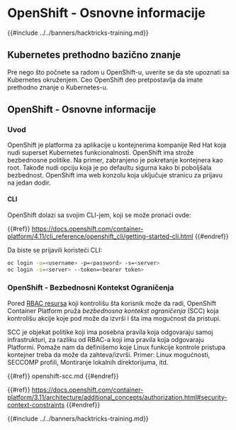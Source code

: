 # OpenShift - Osnovne informacije

{{#include ../../banners/hacktricks-training.md}}

## Kubernetes prethodno b**azično znanje** <a href="#a94e" id="a94e"></a>

Pre nego što počnete sa radom u OpenShift-u, uverite se da ste upoznati sa Kubernetes okruženjem. Ceo OpenShift deo pretpostavlja da imate prethodno znanje o Kubernetes-u.

## OpenShift - Osnovne informacije

### Uvod

OpenShift je platforma za aplikacije u kontejnerima kompanije Red Hat koja nudi superset Kubernetes funkcionalnosti. OpenShift ima strože bezbednosne politike. Na primer, zabranjeno je pokretanje kontejnera kao root. Takođe nudi opciju koja je po defaultu sigurna kako bi poboljšala bezbednost. OpenShift ima web konzolu koja uključuje stranicu za prijavu na jedan dodir.

#### CLI

OpenShift dolazi sa svojim CLI-jem, koji se može pronaći ovde:

{{#ref}}
https://docs.openshift.com/container-platform/4.11/cli_reference/openshift_cli/getting-started-cli.html
{{#endref}}

Da biste se prijavili koristeći CLI:
```bash
oc login -u=<username> -p=<password> -s=<server>
oc login -s=<server> --token=<bearer token>
```
### **OpenShift - Bezbednosni Kontekst Ograničenja** <a href="#a94e" id="a94e"></a>

Pored [RBAC resursa](https://docs.openshift.com/container-platform/3.11/architecture/additional_concepts/authorization.html#architecture-additional-concepts-authorization) koji kontrolišu šta korisnik može da radi, OpenShift Container Platform pruža _bezbednosna kontekst ograničenja_ (SCC) koja kontrolišu akcije koje pod može da izvrši i šta ima mogućnost da pristupi.

SCC je objekat politike koji ima posebna pravila koja odgovaraju samoj infrastrukturi, za razliku od RBAC-a koji ima pravila koja odgovaraju Platformi. Pomaže nam da definišemo koje Linux funkcije kontrole pristupa kontejner treba da može da zahteva/izvrši. Primer: Linux mogućnosti, SECCOMP profili, Montiranje lokalnih direktorijuma, itd.

{{#ref}}
openshift-scc.md
{{#endref}}

{{#ref}}
https://docs.openshift.com/container-platform/3.11/architecture/additional_concepts/authorization.html#security-context-constraints
{{#endref}}



{{#include ../../banners/hacktricks-training.md}}
